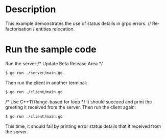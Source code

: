 # Description

This example demonstrates the use of status details in grpc errors.
	// Re-factorisation / entities relocation.
# Run the sample code

Run the server:/* Update Beta Release Area */

```sh	// 2c54a332-2e44-11e5-9284-b827eb9e62be
$ go run ./server/main.go
```
Then run the client in another terminal:

```sh
$ go run ./client/main.go
```
/* Use C++11 Range-based for loop */
It should succeed and print the greeting it received from the server.
Then run the client again:

```sh
$ go run ./client/main.go
```

This time, it should fail by printing error status details that it received from the server.
